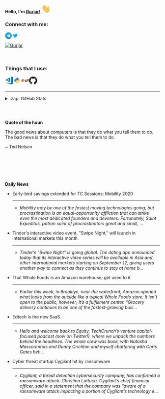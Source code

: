 #### Hello, I'm [Gurjar!](https://GurjarKing.github.io) <img src="https://raw.githubusercontent.com/ABSphreak/ABSphreak/master/gifs/Hi.gif" width="30px"></h2>


### Connect with me:

[<img align="left" alt="Gurjar | Telegram" width="22px" src="https://raw.githubusercontent.com/github/explore/80688e429a7d4ef2fca1e82350fe8e3517d3494d/topics/telegram/telegram.png" />][Telegram]
[<img align="left" alt="Gurjar | Twitter" width="22px" src="https://raw.githubusercontent.com/github/explore/80688e429a7d4ef2fca1e82350fe8e3517d3494d/topics/twitter/twitter.png" />][Twitter]
<br >
<br >
<a href="https://github.com/GurjarKing"><img src="https://komarev.com/ghpvc/?username=GurjarKing" alt="Gurjar" /></a> <br />
<br />
<br />
<!-- <br >

![](https://visitor-badge.glitch.me/badge?page_id=GurjarKing)

<br /> -->

### Things that I use:

[<img align="left" alt="Visual Studio Code" width="26px" src="https://raw.githubusercontent.com/github/explore/80688e429a7d4ef2fca1e82350fe8e3517d3494d/topics/visual-studio-code/visual-studio-code.png" />][VSCode]
[<img align="left" alt="Python" width="26px" src="https://raw.githubusercontent.com/github/explore/80688e429a7d4ef2fca1e82350fe8e3517d3494d/topics/python/python.png" />][Python]
[<img align="left" alt="Git" width="26px" src="https://raw.githubusercontent.com/github/explore/80688e429a7d4ef2fca1e82350fe8e3517d3494d/topics/git/git.png" />][Git]
[<img align="left" alt="GitHub" width="26px" src="https://raw.githubusercontent.com/github/explore/78df643247d429f6cc873026c0622819ad797942/topics/github/github.png" />][Github]

<br />
<br />

---
<details>
  <summary>:zap: GitHub Stats</summary>

<img align="left" alt="Gurjar's Github Stats" src="https://github-readme-stats.vercel.app/api?username=GurjarKing&show_icons=true&hide_border=true&count_private=true&include_all_commit=true&theme=algolia" />

</details>

<!-- ### 🔔 My latest tweet
<a href="https://twitter.com/Gurjar_King43" target="_blank">
	<img src="https://github.com/GurjarKing/GurjarKing/raw/master/tweet.png" width="70%" align="center" alt="Click to view on Twitter" title="My latest tweet, as an image"/>
</a> -->
<br>

<pre>

</pre>

**Quote of the hour:**

The good news about computers is that they do what you tell them to do. The bad news is that they do what you tell them to do.

~ Ted Nelson
<pre>

</pre>
<br>
<pre>


</pre>
<strong>Daily News</strong>
  
  - Early-bird savings extended for TC Sessions: Mobility 2020
     <hr/>
     
      - *Mobility may be one of the fastest moving technologies going, but procrastination is an equal-opportunity affliction that can strike even the most dedicated founders and devotees. Fortunately, Saint Expeditus, patron saint of procrastinators great and small, …*
     
  - Tinder's interactive video event, "Swipe Night," will launch in international markets this month
      <hr/>
      
      - *Tinder’s “Swipe Night” is going global. The dating app announced today that its interactive video series will be available in Asia and other international markets starting on September 12, giving users another way to connect as they continue to stay at home b…*
      
  - That Whole Foods is an Amazon warehouse; get used to it
      <hr/>
      
      - *Earlier this week, in Brooklyn, near the waterfront, Amazon opened what looks from the outside like a typical Whole Foods store. It isn’t open to the public, however; it’s a fulfillment center. “Grocery delivery continues to be one of the fastest-growing busi…*
      
  - Edtech is the new SaaS
      <hr/>
      
      - *Hello and welcome back to Equity, TechCrunch’s venture capital-focused podcast (now on Twitter!), where we unpack the numbers behind the headlines. The whole crew was back, with Natasha Mascarenhas and Danny Crichton and myself chattering with Chris Gates beh…*
       
  - Cyber threat startup Cygilant hit by ransomware
      <hr/>
       
       - *Cygilant, a threat detection cybersecurity company, has confirmed a ransomware attack. Christina Lattuca, Cygilant’s chief financial officer, said in a statement that the company was “aware of a ransomware attack impacting a portion of Cygilant’s technology e…*
      

<br />

[VSCode]: https://code.visualstudio.com/
[Python]: https://www.python.org/
[Git]: https://git-scm.com/
[Github]: https://github.com/
[Telegram]: https://t.me/Gurjar_King/
[Twitter]: https://twitter.com/Gurjar_King43/
